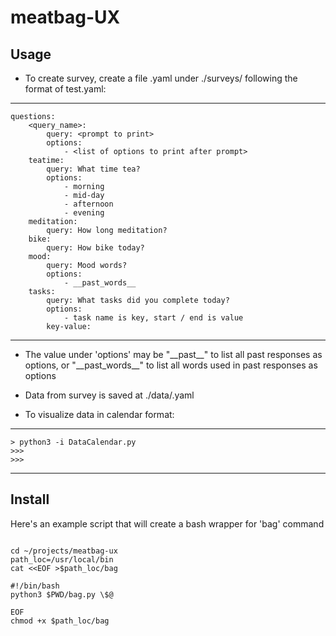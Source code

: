 # meatbag-UX


## Usage

* To create survey, create a file <name>.yaml under ./surveys/ following the format of test.yaml:

---

```
questions:
    <query_name>:
        query: <prompt to print>
        options:
            - <list of options to print after prompt>
    teatime:
        query: What time tea?
        options:
            - morning
            - mid-day
            - afternoon
            - evening
    meditation:
        query: How long meditation?
    bike:
        query: How bike today?
    mood:
        query: Mood words?
        options:
            - __past_words__
    tasks:
        query: What tasks did you complete today?
        options:
            - task name is key, start / end is value
        key-value:

```

---

  * The value under 'options' may be "\_\_past\_\_" to list all past responses as options, or "\_\_past\_words\_\_" to list all words used in past responses as options
  
  * Data from survey is saved at ./data/<name>.yaml
  
* To visualize data in calendar format:

***

```
> python3 -i DataCalendar.py
>>>
>>>
```

***


## Install

Here's an example script that will create a bash wrapper for 'bag' command

```

cd ~/projects/meatbag-ux
path_loc=/usr/local/bin
cat <<EOF >$path_loc/bag

#!/bin/bash
python3 $PWD/bag.py \$@

EOF
chmod +x $path_loc/bag
```




